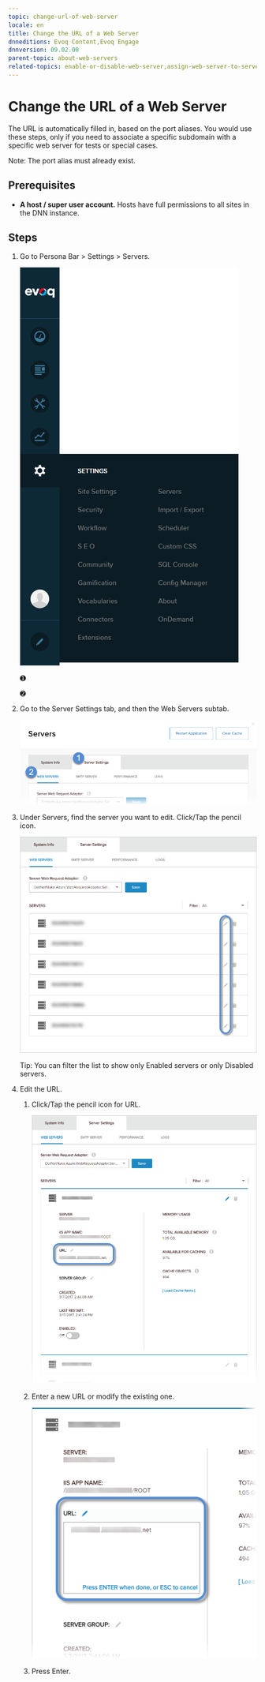 ```yaml
---
topic: change-url-of-web-server
locale: en
title: Change the URL of a Web Server
dnneditions: Evoq Content,Evoq Engage
dnnversion: 09.02.00
parent-topic: about-web-servers
related-topics: enable-or-disable-web-server,assign-web-server-to-server-group,replace-web-request-adapter,delete-web-server
---
```


# Change the URL of a Web Server

The URL is automatically filled in, based on the port aliases. You would use these steps, only if you need to associate a specific subdomain with a specific web server for tests or special cases.

Note: The port alias must already exist.

## Prerequisites

*   **A host / super user account.** Hosts have full permissions to all sites in the DNN instance.

## Steps

1.  Go to Persona Bar \> Settings \> Servers.
    
    ![Persona Bar > Settings > Servers](img/scr-pbar-host-Settings-E91.png)
    
    ➊
    
    ➋
    
2.  Go to the Server Settings tab, and then the Web Servers subtab.
    
    ![Server Settings > Web Servers](img/scr-pbtabs-host-Settings-Servers-ServerSettings-WebServers-E90.png)
    
3.  Under Servers, find the server you want to edit. Click/Tap the pencil icon.
    
      
    
    ![](img/scr-Servers-ServerSettings-WebServers-EditIcon-E90.png)
    
      
    
    Tip: You can filter the list to show only Enabled servers or only Disabled servers.
    
4.  Edit the URL.
    1.  Click/Tap the pencil icon for URL.
        
          
        
        ![](img/scr-Servers-ServerSettings-WebServers-URL-pencil-E90.png)
        
          
        
    2.  Enter a new URL or modify the existing one.
        
          
        
        ![](img/scr-Servers-ServerSettings-WebServers-URL-textbox-E90.png)
        
          
        
    3.  Press Enter.